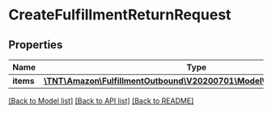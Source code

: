 # CreateFulfillmentReturnRequest

## Properties
Name | Type | Description | Notes
------------ | ------------- | ------------- | -------------
**items** | [**\TNT\Amazon\FulfillmentOutbound\V20200701\Model\CreateReturnItemList**](CreateReturnItemList.md) |  | 

[[Back to Model list]](../README.md#documentation-for-models) [[Back to API list]](../README.md#documentation-for-api-endpoints) [[Back to README]](../README.md)


